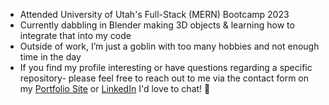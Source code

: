 - Attended University of Utah's Full-Stack (MERN) Bootcamp 2023
- Currently dabbling in Blender making 3D objects & learning how to integrate that into my code 
- Outside of work, I’m just a goblin with too many hobbies and not enough time in the day
- If you find my profile interesting or have questions regarding a specific repository- please feel free to reach out to me via the contact form on my [Portfolio Site](https://pj-rasmussen.netlify.app) or [LinkedIn](https://www.linkedin.com/in/p-j-rasmussen-57123b1ab) I'd love to chat! 💞️ 

<!---
whats-a-pj/whats-a-pj is a ✨ special ✨ repository because its `README.md` (this file) appears on your GitHub profile.
You can click the Preview link to take a look at your changes.
--->
